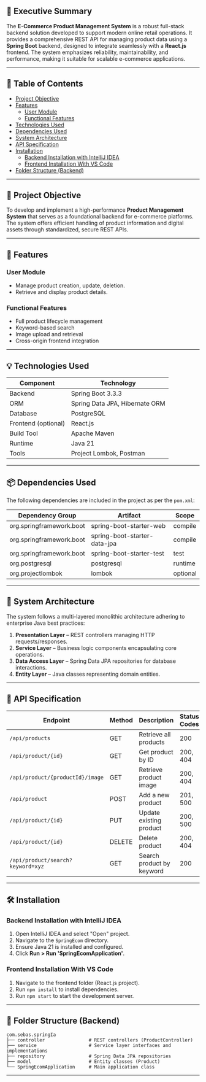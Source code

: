 
## 📘 Executive Summary
The **E-Commerce Product Management System** is a robust full-stack backend solution developed to support modern online retail operations. It provides a comprehensive REST API for managing product data using a **Spring Boot** backend, designed to integrate seamlessly with a **React.js** frontend. The system emphasizes reliability, maintainability, and performance, making it suitable for scalable e-commerce applications.

---

## 📑 Table of Contents
- [Project Objective](#project-objective)
- [Features](#features)
  - [User Module](#user-module)
  - [Functional Features](#functional-features)
- [Technologies Used](#technologies-used)
- [Dependencies Used](#dependencies-used)
- [System Architecture](#system-architecture)
- [API Specification](#api-specification)
- [Installation](#installation)
  - [Backend Installation with IntelliJ IDEA](#backend-installation-with-intellij-idea)
  - [Frontend Installation With VS Code](#frontend-installation-with-vs-code)
- [Folder Structure (Backend)](#folder-structure-backend)

---

## 🎯 Project Objective
To develop and implement a high-performance **Product Management System** that serves as a foundational backend for e-commerce platforms. The system offers efficient handling of product information and digital assets through standardized, secure REST APIs.

---

## 🔧 Features
### User Module
- Manage product creation, update, deletion.
- Retrieve and display product details.

### Functional Features
- Full product lifecycle management
- Keyword-based search
- Image upload and retrieval
- Cross-origin frontend integration

---

## 💡 Technologies Used
| Component           | Technology                     |
| -------------------| ------------------------------ |
| Backend            | Spring Boot 3.3.3              |
| ORM                | Spring Data JPA, Hibernate ORM |
| Database           | PostgreSQL                     |
| Frontend (optional)| React.js                       |
| Build Tool         | Apache Maven                   |
| Runtime            | Java 21                        |
| Tools              | Project Lombok, Postman        |

---

## 📦 Dependencies Used
The following dependencies are included in the project as per the `pom.xml`:

| Dependency Group             | Artifact                          | Scope     |
|-----------------------------|-----------------------------------|-----------|
| org.springframework.boot    | spring-boot-starter-web           | compile   |
| org.springframework.boot    | spring-boot-starter-data-jpa      | compile   |
| org.springframework.boot    | spring-boot-starter-test          | test      |
| org.postgresql              | postgresql                        | runtime   |
| org.projectlombok           | lombok                             | optional  |

---

## 🧱 System Architecture
The system follows a multi-layered monolithic architecture adhering to enterprise Java best practices:

1. **Presentation Layer** – REST controllers managing HTTP requests/responses.
2. **Service Layer** – Business logic components encapsulating core operations.
3. **Data Access Layer** – Spring Data JPA repositories for database interactions.
4. **Entity Layer** – Java classes representing domain entities.

---

## 🔗 API Specification
| Endpoint                          | Method | Description               | Status Codes |
| --------------------------------- | ------ | ------------------------- | ------------ |
| `/api/products`                   | GET    | Retrieve all products     | 200          |
| `/api/product/{id}`               | GET    | Get product by ID         | 200, 404     |
| `/api/product/{productId}/image`  | GET    | Retrieve product image    | 200, 404     |
| `/api/product`                    | POST   | Add a new product         | 201, 500     |
| `/api/product/{id}`               | PUT    | Update existing product   | 200, 500     |
| `/api/product/{id}`               | DELETE | Delete product            | 200, 404     |
| `/api/product/search?keyword=xyz` | GET    | Search product by keyword | 200          |

---

## 🛠 Installation
### Backend Installation with IntelliJ IDEA
1. Open IntelliJ IDEA and select "Open" project.
2. Navigate to the `SpringEcom` directory.
3. Ensure Java 21 is installed and configured.
4. Click **Run > Run 'SpringEcomApplication'**.

### Frontend Installation With VS Code
1. Navigate to the frontend folder (React.js project).
2. Run `npm install` to install dependencies.
3. Run `npm start` to start the development server.

---

## 📂 Folder Structure (Backend)
```plaintext
com.sebas.springIa
├── controller                # REST controllers (ProductController)
├── service                   # Service layer interfaces and implementations
├── repository                # Spring Data JPA repositories
├── model                     # Entity classes (Product)
└── SpringEcomApplication     # Main application class
```
---
